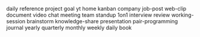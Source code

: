 daily
reference
project
goal
yt
home
kanban
company
job-post
web-clip
document
video
chat
meeting
team
standup
1on1
interview
review
working-session
brainstorm
knowledge-share
presentation
pair-programming
journal
yearly
quarterly
monthly
weekly
daily
book
